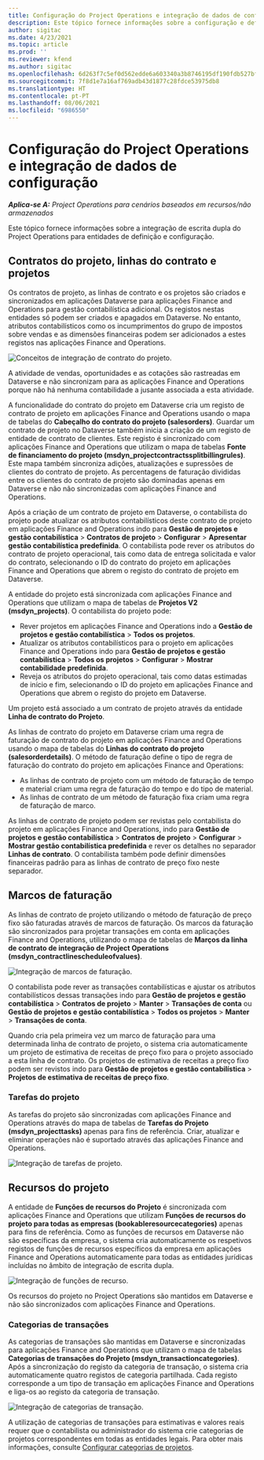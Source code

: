```yaml
---
title: Configuração do Project Operations e integração de dados de configuração
description: Este tópico fornece informações sobre a configuração e definição de mapas de escrita dupla do Project Operations.
author: sigitac
ms.date: 4/23/2021
ms.topic: article
ms.prod: ''
ms.reviewer: kfend
ms.author: sigitac
ms.openlocfilehash: 6d263f7c5ef0d562edde6a603340a3b8746195df190fdb527bfa40297f68eed2
ms.sourcegitcommit: 7f8d1e7a16af769adb43d1877c28fdce53975db8
ms.translationtype: HT
ms.contentlocale: pt-PT
ms.lasthandoff: 08/06/2021
ms.locfileid: "6986550"
---
```

# <a name="project-operations-setup-and-configuration-data-integration"></a>Configuração do Project Operations e integração de dados de configuração

_**Aplica-se A:** Project Operations para cenários baseados em recursos/não armazenados_

Este tópico fornece informações sobre a integração de escrita dupla do Project Operations para entidades de definição e configuração.

## <a name="project-contracts-contract-lines-and-projects"></a>Contratos do projeto, linhas do contrato e projetos

Os contratos de projeto, as linhas de contrato e os projetos são criados e sincronizados em aplicações Dataverse para aplicações Finance and Operations para gestão contabilística adicional. Os registos nestas entidades só podem ser criados e apagados em Dataverse. No entanto, atributos contabilísticos como os incumprimentos do grupo de impostos sobre vendas e as dimensões financeiras podem ser adicionados a estes registos nas aplicações Finance and Operations.

  ![Conceitos de integração de contrato do projeto.](./media/1ProjectContract.jpg)

A atividade de vendas, oportunidades e as cotações são rastreadas em Dataverse e não sincronizam para as aplicações Finance and Operations porque não há nenhuma contabilidade a jusante associada a esta atividade.

A funcionalidade do contrato do projeto em Dataverse cria um registo de contrato de projeto em aplicações Finance and Operations usando o mapa de tabelas do **Cabeçalho do contrato do projeto (salesorders)**. Guardar um contrato de projeto no Dataverse também inicia a criação de um registo de entidade de contrato de clientes. Este registo é sincronizado com aplicações Finance and Operations que utilizam o mapa de tabelas **Fonte de financiamento do projeto (msdyn\_projectcontractssplitbillingrules)**. Este mapa também sincroniza adições, atualizações e supressões de clientes do contrato de projeto. As percentagens de faturação divididas entre os clientes do contrato de projeto são dominadas apenas em Dataverse e não não sincronizadas com aplicações Finance and Operations.

Após a criação de um contrato de projeto em Dataverse, o contabilista do projeto pode atualizar os atributos contabilísticos deste contrato de projeto em aplicações Finance and Operations indo para **Gestão de projetos e gestão contabilística** > **Contratos de projeto** > **Configurar** > **Apresentar gestão contabilística predefinida**. O contabilista pode rever os atributos do contrato de projeto operacional, tais como data de entrega solicitada e valor do contrato, selecionando o ID do contrato do projeto em aplicações Finance and Operations que abrem o registo do contrato de projeto em Dataverse.

A entidade do projeto está sincronizada com aplicações Finance and Operations que utilizam o mapa de tabelas de **Projetos V2 (msdyn\_projects)**. O contabilista do projeto pode:

  - Rever projetos em aplicações Finance and Operations indo a **Gestão de projetos e gestão contabilística** > **Todos os projetos**. 
  - Atualizar os atributos contabilísticos para o projeto em aplicações Finance and Operations indo para **Gestão de projetos e gestão contabilística** > **Todos os projetos** > **Configurar** > **Mostrar contabilidade predefinida**.  
  - Reveja os atributos do projeto operacional, tais como datas estimadas de início e fim, selecionando o ID do projeto em aplicações Finance and Operations que abrem o registo do projeto em Dataverse.

Um projeto está associado a um contrato de projeto através da entidade **Linha de contrato do Projeto**.

As linhas de contrato do projeto em Dataverse criam uma regra de faturação de contrato do projeto em aplicações Finance and Operations usando o mapa de tabelas do **Linhas do contrato do projeto (salesorderdetails)**. O método de faturação define o tipo de regra de faturação do contrato do projeto em aplicações Finance and Operations:

  - As linhas de contrato de projeto com um método de faturação de tempo e material criam uma regra de faturação do tempo e do tipo de material.
  - As linhas de contrato de um método de faturação fixa criam uma regra de faturação de marco.

As linhas de contrato de projeto podem ser revistas pelo contabilista do projeto em aplicações Finance and Operations, indo para **Gestão de projetos e gestão contabilística** > **Contratos de projeto** > **Configurar** > **Mostrar gestão contabilística predefinida** e rever os detalhes no separador **Linhas de contrato**. O contabilista também pode definir dimensões financeiras padrão para as linhas de contrato de preço fixo neste separador.

## <a name="billing-milestones"></a>Marcos de faturação

As linhas de contrato de projeto utilizando o método de faturação de preço fixo são faturadas através de marcos de faturação. Os marcos da faturação são sincronizados para projetar transações em conta em aplicações Finance and Operations, utilizando o mapa de tabelas de **Marços da linha de contrato de integração de Project Operations (msdyn\_contractlinescheduleofvalues)**.

  ![Integração de marcos de faturação.](./media/2Milestones.jpg)

O contabilista pode rever as transações contabilísticas e ajustar os atributos contabilísticos dessas transações indo para **Gestão de projetos e gestão contabilística** > **Contratos de projeto** > **Manter** > **Transações de conta** ou **Gestão de projetos e gestão contabilística** > **Todos os projetos** > **Manter** > **Transações de conta**.

Quando cria pela primeira vez um marco de faturação para uma determinada linha de contrato de projeto, o sistema cria automaticamente um projeto de estimativa de receitas de preço fixo para o projeto associado a esta linha de contrato. Os projetos de estimativa de receitas a preço fixo podem ser revistos indo para **Gestão de projetos e gestão contabilística** > **Projetos de estimativa de receitas de preço fixo**.

### <a name="project-tasks"></a>Tarefas do projeto

As tarefas do projeto são sincronizadas com aplicações Finance and Operations através do mapa de tabelas de **Tarefas do Projeto (msdyn\_projecttasks)** apenas para fins de referência. Criar, atualizar e eliminar operações não é suportado através das aplicações Finance and Operations.

  ![Integração de tarefas de projeto.](./media/3Tasks.jpg)

## <a name="project-resources"></a>Recursos do projeto

A entidade de **Funções de recursos do Projeto** é sincronizada com aplicações Finance and Operations que utilizam **Funções de recursos do projeto para todas as empresas (bookableresourcecategories)** apenas para fins de referência. Como as funções de recursos em Dataverse não são específicas da empresa, o sistema cria automaticamente os respetivos registos de funções de recursos específicos da empresa em aplicações Finance and Operations automaticamente para todas as entidades jurídicas incluídas no âmbito de integração de escrita dupla.

![Integração de funções de recurso.](./media/5Resources.jpg)

Os recursos do projeto no Project Operations são mantidos em Dataverse e não são sincronizados com aplicações Finance and Operations.

### <a name="transaction-categories"></a>Categorias de transações

As categorias de transações são mantidas em Dataverse e sincronizadas para aplicações Finance and Operations que utilizam o mapa de tabelas **Categorias de transações do Projeto (msdyn\_transactioncategories)**. Após a sincronização do registo da categoria de transação, o sistema cria automaticamente quatro registos de categoria partilhada. Cada registo corresponde a um tipo de transação em aplicações Finance and Operations e liga-os ao registo da categoria de transação.

![Integração de categorias de transação.](./media/4TransactionCategories.jpg)

A utilização de categorias de transações para estimativas e valores reais requer que o contabilista ou administrador do sistema crie categorias de projetos correspondentes em todas as entidades legais. Para obter mais informações, consulte [Configurar categorias de projetos](../project-accounting/configure-project-categories.md).
